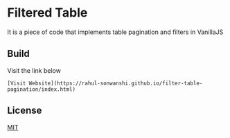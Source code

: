 # Filtered Table

It is a piece of code that implements table pagination and filters in VanillaJS

## Build

Visit the link below
```
[Visit Website](https://rahul-sonwanshi.github.io/filter-table-pagination/index.html)
```

## License
[MIT](https://choosealicense.com/licenses/mit/)